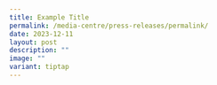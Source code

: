 ```yaml
---
title: Example Title
permalink: /media-centre/press-releases/permalink/
date: 2023-12-11
layout: post
description: ""
image: ""
variant: tiptap
---
```

